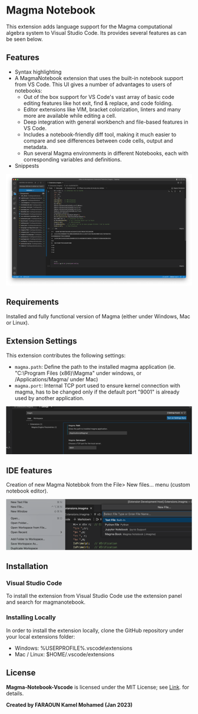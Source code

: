 # Magma Notebook 

This extension adds language support for the Magma computational algebra system to Visual Studio Code. Its provides several features as can be seen below.

## Features

+ Syntax highlighting
+ A MagmaNotebook extension that uses the built-in notebook support from VS Code. This UI gives a number of advantages to users of notebooks:
  + Out of the box support for VS Code's vast array of basic code editing features like hot exit, find & replace, and code folding.
  + Editor extensions like VIM, bracket colorization, linters and many more are available while editing a cell.
  + Deep integration with general workbench and file-based features in VS Code.
  + Includes a notebook-friendly diff tool, making it much easier to compare and see differences between code cells, output and metadata.
  + Run several Magma environments in different Notebooks, each with corresponding variables and definitions.
+ Snippests

![alt text](https://github.com/kamel78/Magma-Notebook-Vscode/blob/main/images/screenshot1.png)

## Requirements

Installed and fully functional version of Magma (either under Windows, Mac or Linux).

## Extension Settings

This extension contributes the following settings:

* `magma.path`: Define the path to the installed magma application (ie. "C:\Program Files (x86)\Magma\" under windows, or /Applications/Magma/ under Mac)
* `magma.port`: Internal TCP port used to ensure kernel connection with magma, has to be changed only if the default port "9001" is already used by another application.

![alt text](https://github.com/kamel78/Magma-Notebook-Vscode/blob/main/images/screenshot2.png)

## IDE features

Creation of new Magma Notebbok from the File> New files... menu (custom notebook editor).

![alt text](https://github.com/kamel78/Magma-Notebook-Vscode/blob/main/images/screenshot3.png)


## Installation

### Visual Studio Code
To install the extension from Visual Studio Code use the extension panel and search for magmanotebook.

### Installing Locally
In order to install the extension locally, clone the GitHub repository under your local extensions folder:

+ Windows: %USERPROFILE%\.vscode\extensions
+ Mac / Linux: $HOME/.vscode/extensions

## License

**Magma-Notebook-Vscode** is licensed under the MIT License; see [Link](https://github.com/kamel78/Magma-Notebook-Vscode/blob/main/LICENSE "LICENSE").  for details.








**Created by FARAOUN Kamel Mohamed (Jan 2023)**
